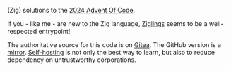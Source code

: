 (Zig) solutions to the [2024 Advent Of Code](https://gitea.scubbo.org/scubbo/advent-of-code-2024).

If you - like me - are new to the Zig language, [Ziglings](https://codeberg.org/ziglings/exercises/) seems to be a well-respected entrypoint!

The authoritative source for this code is on [Gitea](https://gitea.scubbo.org/scubbo/advent-of-code-2024). The GitHub version is a [mirror](https://docs.gitea.com/usage/repo-mirror#setting-up-a-push-mirror-from-gitea-to-github). [Self-hosting](https://old.reddit.com/r/selfhosted/) is not only the best way to learn, but also to reduce dependency on untrustworthy corporations.
